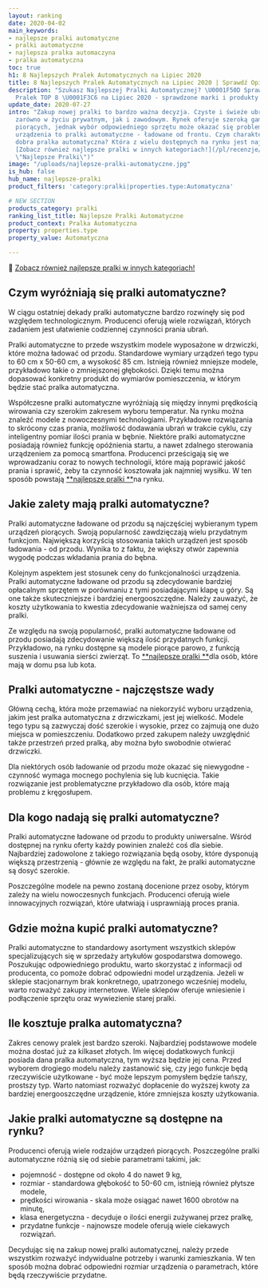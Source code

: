 ```yaml
---
layout: ranking
date: 2020-04-02
main_keywords:
- najlepsze pralki automatyczne
- pralki automatyczne
- najlepsza pralka automaczyna
- pralka automatyczna
toc: true
h1: 8 Najlepszych Pralek Automatycznych na Lipiec 2020
title: 8 Najlepszych Pralek Automatycznych na Lipiec 2020 | Sprawdź Opinie
description: "Szukasz Najlepszej Pralki Automatycznej? \U0001F50D Sprawdź Ranking
  Pralek TOP 8 \U0001F3C6 na Lipiec 2020 - sprawdzone marki i produkty."
update_date: 2020-07-27
intro: "Zakup nowej pralki to bardzo ważna decyzja. Czyste i świeże ubrania to podstawa
  zarówno w życiu prywatnym, jak i zawodowym. Rynek oferuje szeroką gamę urządzeń
  piorących, jednak wybór odpowiedniego sprzętu może okazać się problematyczny. Najpopularniejsze
  urządzenia to pralki automatyczne - ładowane od frontu. Czym charakteryzuje się
  dobra pralka automatyczna? Która z wielu dostępnych na rynku jest najlepsza?\n\n\U0001F30A
  [Zobacz również najlepsze pralki w innych kategoriach!](/pl/recenzje/najlepsze-pralki.html
  \"Najlepsze Pralki\")"
image: "/uploads/najlepsze-pralki-automatyczne.jpg"
is_hub: false
hub_name: najlepsze-pralki
product_filters: 'category:pralki|properties.type:Automatyczna'

# NEW SECTION
products_category: pralki
ranking_list_title: Najlepsze Pralki Automatyczne
product_context: Pralka Automatyczna
property: properties.type
property_value: Automatyczna

---
```

🌊 [Zobacz również najlepsze pralki w innych kategoriach!](/pl/recenzje/najlepsze-pralki.html "Najlepsze Pralki")
  
## Czym wyróżniają się pralki automatyczne?

W ciągu ostatniej dekady pralki automatyczne bardzo rozwinęły się pod względem technologicznym. Producenci oferują wiele rozwiązań, których zadaniem jest ułatwienie codziennej czynności prania ubrań.

Pralki automatyczne to przede wszystkim modele wyposażone w drzwiczki, które można ładować od przodu. Standardowe wymiary urządzeń tego typu to 60 cm x 50-60 cm, a wysokość 85 cm. Istnieją również mniejsze modele, przykładowo takie o zmniejszonej głębokości. Dzięki temu można dopasować konkretny produkt do wymiarów pomieszczenia, w którym będzie stać pralka automatyczna.

Współczesne pralki automatyczne wyróżniają się między innymi prędkością wirowania czy szerokim zakresem wyboru temperatur. Na rynku można znaleźć modele z nowoczesnymi technologiami. Przykładowe rozwiązania to skrócony czas prania, możliwość dodawania ubrań w trakcie cyklu, czy inteligentny pomiar ilości prania w bębnie. Niektóre pralki automatyczne posiadają również funkcję opóźnienia startu, a nawet zdalnego sterowania urządzeniem za pomocą smartfona. Producenci prześcigają się we wprowadzaniu coraz to nowych technologii, które mają poprawić jakość prania i sprawić, żeby ta czynność kosztowała jak najmniej wysiłku. W ten sposób powstają [**najlepsze pralki **](/pl/recenzje/najlepsze-pralki "Najlepsze Pralki")na rynku.

## Jakie zalety mają pralki automatyczne?

Pralki automatyczne ładowane od przodu są najczęściej wybieranym typem urządzeń piorących. Swoją popularność zawdzięczają wielu przydatnym funkcjom. Największą korzyścią stosowania takich urządzeń jest sposób ładowania - od przodu. Wynika to z faktu, że większy otwór zapewnia wygodę podczas wkładania prania do bębna.

Kolejnym aspektem jest stosunek ceny do funkcjonalności urządzenia. Pralki automatyczne ładowane od przodu są zdecydowanie bardziej opłacalnym sprzętem w porównaniu z tymi posiadającymi klapę u góry. Są one także skuteczniejsze i bardziej energooszczędne. Należy zauważyć, że koszty użytkowania to kwestia zdecydowanie ważniejsza od samej ceny pralki.

Ze względu na swoją popularność, pralki automatyczne ładowane od przodu posiadają zdecydowanie większą ilość przydatnych funkcji. Przykładowo, na rynku dostępne są modele piorące parowo, z funkcją suszenia i usuwania sierści zwierząt. To [**najlepsze pralki **](/pl/recenzje/najlepsze-pralki "Najlepsze Pralki")dla osób, które mają w domu psa lub kota.

## Pralki automatyczne - najczęstsze wady

Główną cechą, która może przemawiać na niekorzyść wyboru urządzenia, jakim jest pralka automatyczna z drzwiczkami, jest jej wielkość. Modele tego typu są zazwyczaj dość szerokie i wysokie, przez co zajmują one dużo miejsca w pomieszczeniu. Dodatkowo przed zakupem należy uwzględnić także przestrzeń przed pralką, aby można było swobodnie otwierać drzwiczki.

Dla niektórych osób ładowanie od przodu może okazać się niewygodne - czynność wymaga mocnego pochylenia się lub kucnięcia. Takie rozwiązanie jest problematyczne przykładowo dla osób, które mają problemu z kręgosłupem.

## Dla kogo nadają się pralki automatyczne?

Pralki automatyczne ładowane od przodu to produkty uniwersalne. Wśród dostępnej na rynku oferty każdy powinien znaleźć coś dla siebie. Najbardziej zadowolone z takiego rozwiązania będą osoby, które dysponują większą przestrzenią - głównie ze względu na fakt, że pralki automatyczne są dosyć szerokie.

Poszczególne modele na pewno zostaną docenione przez osoby, którym zależy na wielu nowoczesnych funkcjach. Producenci oferują wiele innowacyjnych rozwiązań, które ułatwiają i usprawniają proces prania.

## Gdzie można kupić pralki automatyczne?

Pralki automatyczne to standardowy asortyment wszystkich sklepów specjalizujących się w sprzedaży artykułów gospodarstwa domowego. Poszukując odpowiedniego produktu, warto skorzystać z informacji od producenta, co pomoże dobrać odpowiedni model urządzenia. Jeżeli w sklepie stacjonarnym brak konkretnego, upatrzonego wcześniej modelu, warto rozważyć zakupy internetowe. Wiele sklepów oferuje wniesienie i podłączenie sprzętu oraz wywiezienie starej pralki.

## Ile kosztuje pralka automatyczna?

Zakres cenowy pralek jest bardzo szeroki. Najbardziej podstawowe modele można dostać już za kilkaset złotych. Im więcej dodatkowych funkcji posiada dana pralka automatyczna, tym wyższa będzie jej cena. Przed wyborem drogiego modelu należy zastanowić się, czy jego funkcje będą rzeczywiście użytkowane - być może lepszym pomysłem będzie tańszy, prostszy typ. Warto natomiast rozważyć dopłacenie do wyższej kwoty za bardziej energooszczędne urządzenie, które zmniejsza koszty użytkowania.

## Jakie pralki automatyczne są dostępne na rynku?

Producenci oferują wiele rodzajów urządzeń piorących. Poszczególne pralki automatyczne różnią się od siebie parametrami takimi, jak:

* pojemność - dostępne od około 4 do nawet 9 kg,
* rozmiar - standardowa głębokość to 50-60 cm, istnieją również płytsze modele,
* prędkości wirowania - skala może osiągać nawet 1600 obrotów na minutę,
* klasa energetyczna - decyduje o ilości energii zużywanej przez pralkę,
* przydatne funkcje - najnowsze modele oferują wiele ciekawych rozwiązań.

Decydując się na zakup nowej pralki automatycznej, należy przede wszystkim rozważyć indywidualne potrzeby i warunki zamieszkania. W ten sposób można dobrać odpowiedni rozmiar urządzenia o parametrach, które będą rzeczywiście przydatne.